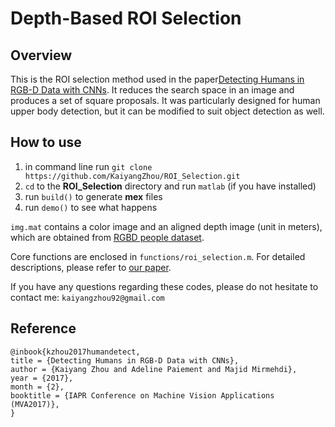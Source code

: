 # Depth-Based ROI Selection
## Overview
This is the ROI selection method used in the paper[Detecting Humans in RGB-D Data with CNNs](https://kaiyangzhou.github.io/files/MVA17.pdf). It reduces the search space in an image and produces a set of square proposals. It was particularly designed for human upper body detection, but it can be modified to suit object detection as well.

## How to use
1. in command line run `git clone https://github.com/KaiyangZhou/ROI_Selection.git`
2. `cd` to the **ROI_Selection** directory and run `matlab` (if you have installed)
3. run `build()` to generate **mex** files
4. run `demo()` to see what happens

`img.mat` contains a color image and an aligned depth image (unit in meters), which are obtained from [RGBD people dataset](http://www2.informatik.uni-freiburg.de/~spinello/RGBD-dataset.html).

Core functions are enclosed in `functions/roi_selection.m`. For detailed descriptions, please refer to [our paper](https://kaiyangzhou.github.io/files/MVA17.pdf).

If you have any questions regarding these codes, please do not hesitate to contact me: `kaiyangzhou92@gmail.com`

## Reference
```
@inbook{kzhou2017humandetect,
title = {Detecting Humans in RGB-D Data with CNNs},
author = {Kaiyang Zhou and Adeline Paiement and Majid Mirmehdi},
year = {2017},
month = {2},
booktitle = {IAPR Conference on Machine Vision Applications (MVA2017)},
}
```
